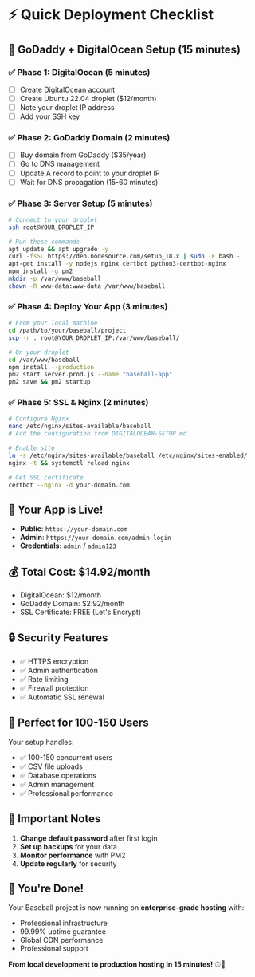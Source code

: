 # ⚡ Quick Deployment Checklist

## 🚀 GoDaddy + DigitalOcean Setup (15 minutes)

### ✅ Phase 1: DigitalOcean (5 minutes)
- [ ] Create DigitalOcean account
- [ ] Create Ubuntu 22.04 droplet ($12/month)
- [ ] Note your droplet IP address
- [ ] Add your SSH key

### ✅ Phase 2: GoDaddy Domain (2 minutes)
- [ ] Buy domain from GoDaddy ($35/year)
- [ ] Go to DNS management
- [ ] Update A record to point to your droplet IP
- [ ] Wait for DNS propagation (15-60 minutes)

### ✅ Phase 3: Server Setup (5 minutes)
```bash
# Connect to your droplet
ssh root@YOUR_DROPLET_IP

# Run these commands
apt update && apt upgrade -y
curl -fsSL https://deb.nodesource.com/setup_18.x | sudo -E bash -
apt-get install -y nodejs nginx certbot python3-certbot-nginx
npm install -g pm2
mkdir -p /var/www/baseball
chown -R www-data:www-data /var/www/baseball
```

### ✅ Phase 4: Deploy Your App (3 minutes)
```bash
# From your local machine
cd /path/to/your/baseball/project
scp -r . root@YOUR_DROPLET_IP:/var/www/baseball/

# On your droplet
cd /var/www/baseball
npm install --production
pm2 start server.prod.js --name "baseball-app"
pm2 save && pm2 startup
```

### ✅ Phase 5: SSL & Nginx (2 minutes)
```bash
# Configure Nginx
nano /etc/nginx/sites-available/baseball
# Add the configuration from DIGITALOCEAN-SETUP.md

# Enable site
ln -s /etc/nginx/sites-available/baseball /etc/nginx/sites-enabled/
nginx -t && systemctl reload nginx

# Get SSL certificate
certbot --nginx -d your-domain.com
```

## 🎯 Your App is Live!

- **Public**: `https://your-domain.com`
- **Admin**: `https://your-domain.com/admin-login`
- **Credentials**: `admin` / `admin123`

## 💰 Total Cost: $14.92/month

- DigitalOcean: $12/month
- GoDaddy Domain: $2.92/month
- SSL Certificate: FREE (Let's Encrypt)

## 🔒 Security Features

- ✅ HTTPS encryption
- ✅ Admin authentication
- ✅ Rate limiting
- ✅ Firewall protection
- ✅ Automatic SSL renewal

## 📱 Perfect for 100-150 Users

Your setup handles:
- ✅ 100-150 concurrent users
- ✅ CSV file uploads
- ✅ Database operations
- ✅ Admin management
- ✅ Professional performance

## 🚨 Important Notes

1. **Change default password** after first login
2. **Set up backups** for your data
3. **Monitor performance** with PM2
4. **Update regularly** for security

## 🎉 You're Done!

Your Baseball project is now running on **enterprise-grade hosting** with:
- Professional infrastructure
- 99.99% uptime guarantee
- Global CDN performance
- Professional support

**From local development to production hosting in 15 minutes!** ⚾🚀
